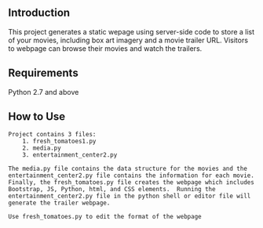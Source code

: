 ## Introduction

This project generates a static wepage using server-side code to store a list of your movies, including box art imagery and a movie trailer URL. Visitors to webpage can browse their movies and watch the trailers.

## Requirements

Python 2.7 and above

## How to Use

    Project contains 3 files:
    	1. fresh_tomatoes1.py 
    	2. media.py
    	3. entertainment_center2.py

    The media.py file contains the data structure for the movies and the entertainment_center2.py file contains the information for each movie. Finally, the fresh_tomatoes.py file creates the webpage which includes Bootstrap, JS, Python, html, and CSS elements.  Running the entertainment_center2.py file in the python shell or editor file will generate the trailer webpage. 

    Use fresh_tomatoes.py to edit the format of the webpage


    

